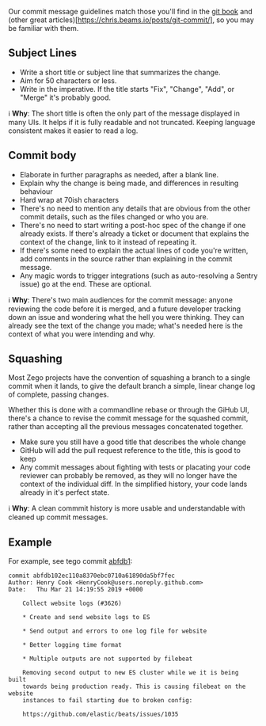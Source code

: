 Our commit message guidelines match those you'll find in the [git book](https://www.git-scm.com/book/en/v2/Distributed-Git-Contributing-to-a-Project)
and (other great articles)[https://chris.beams.io/posts/git-commit/], so you may be familiar with them.


## Subject Lines

* Write a short title or subject line that summarizes the change.
* Aim for 50 characters or less.
* Write in the imperative. If the title starts "Fix", "Change", "Add", or "Merge" it's probably good.

ℹ️ **Why**: The short title is often the only part of the message displayed in many UIs. It helps if it is fully readable and not truncated. Keeping language consistent makes it easier to read a log.


## Commit body

* Elaborate in further paragraphs as needed, after a blank line.
* Explain why the change is being made, and differences in resulting behaviour
* Hard wrap at 70ish characters
* There's no need to mention any details that are obvious from the other commit details, such as the files changed or who you are.
* There's no need to start writing a post-hoc spec of the change if one already exists. If there's already a ticket or document that explains the context of the change, link to it instead of repeating it.
* If there's some need to explain the actual lines of code you're written, add comments in the source rather than explaining in the commit message.
* Any magic words to trigger integrations (such as auto-resolving a Sentry issue) go at the end. These are optional.

ℹ️ **Why**: There's two main audiences for the commit message: anyone reviewing the code before it is merged, and a future developer tracking down an issue and wondering what the hell you were thinking. They can already see the text of the change you made; what's needed here is the context of what you were intending and why.


## Squashing

Most Zego projects have the convention of squashing a branch to a single commit when it lands, to give the default branch a simple, linear change log of complete, passing changes.

Whether this is done with a commandline rebase or through the GiHub UI, there's a chance to revise the commit message for the squashed commit, rather than accepting all the previous messages concatenated together.

* Make sure you still have a good title that describes the whole change
* GitHub will add the pull request reference to the title, this is good to keep
* Any commit messages about fighting with tests or placating your code reviewer can probably be removed, as they will no longer have the context of the individual diff. In the simplified history, your code lands already in it's perfect state.

ℹ️ **Why**: A clean commmit history is more usable and understandable with cleaned up commit messages.


## Example

For example, see tego commit [abfdb1](https://github.com/Zegocover/tego/commit/abfdb102ec110a8370ebc0710a61890da5bf7fec):

```
commit abfdb102ec110a8370ebc0710a61890da5bf7fec
Author: Henry Cook <HenryCook@users.noreply.github.com>
Date:   Thu Mar 21 14:19:55 2019 +0000

    Collect website logs (#3626)

    * Create and send website logs to ES

    * Send output and errors to one log file for website

    * Better logging time format

    * Multiple outputs are not supported by filebeat

    Removing second output to new ES cluster while we it is being built
    towards being production ready. This is causing filebeat on the website
    instances to fail starting due to broken config:

    https://github.com/elastic/beats/issues/1035
```

